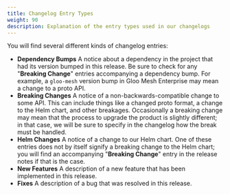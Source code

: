 ```yaml
---
title: Changelog Entry Types
weight: 90
description: Explanation of the entry types used in our changelogs
---
```

You will find several different kinds of changelog entries:
- **Dependency Bumps**
  A notice about a dependency in the project that had its version bumped in this release. Be sure to check for any
  "**Breaking Change**" entries accompanying a dependency bump. For example, a `gloo-mesh`
  version bump in Gloo Mesh Enterprise may mean a change to a proto API.
- **Breaking Changes**
  A notice of a non-backwards-compatible change to some API. This can include things like a changed
  proto format, a change to the Helm chart, and other breakages. Occasionally a breaking change
  may mean that the process to upgrade the product is slightly different; in that case, we will be sure
  to specify in the changelog how the break must be handled.
- **Helm Changes**
  A notice of a change to our Helm chart. One of these entries does not by itself signify a breaking
  change to the Helm chart; you will find an accompanying "**Breaking Change**" entry in the release
  notes if that is the case.
- **New Features**
  A description of a new feature that has been implemented in this release.
- **Fixes**
  A description of a bug that was resolved in this release.
